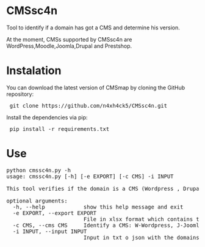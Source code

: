 # CMSsc4n

 Tool to identify if a domain has got a CMS and determine his version.
 
 At the moment, CMSs supported by CMSsc4n are WordPress,Moodle,Joomla,Drupal and Prestshop.
 
 # Instalation

You can download the latest version of CMSmap by cloning the GitHub repository:

<pre> git clone https://github.com/n4xh4ck5/CMSsc4n.git </pre>

Install the dependencies via pip:

<pre> pip install -r requirements.txt </pre>

# Use

<pre>
python cmssc4n.py -h
usage: cmssc4n.py [-h] [-e EXPORT] [-c CMS] -i INPUT

This tool verifies if the domain is a CMS (Wordpress , Drupal, Joomla, Prestashop or Moodle) and returns the version

optional arguments:
  -h, --help            show this help message and exit
  -e EXPORT, --export EXPORT
                        File in xlsx format which contains the domains want to know if they are a CMS (y/n)
  -c CMS, --cms CMS     Identify a CMS: W-Wordpress, J-Joomla, D-Drupal, M-Moodle or P-PrestaShop.Default:All
  -i INPUT, --input INPUT
                        Input in txt o json with the domains which it wants to analyze
</pre>
